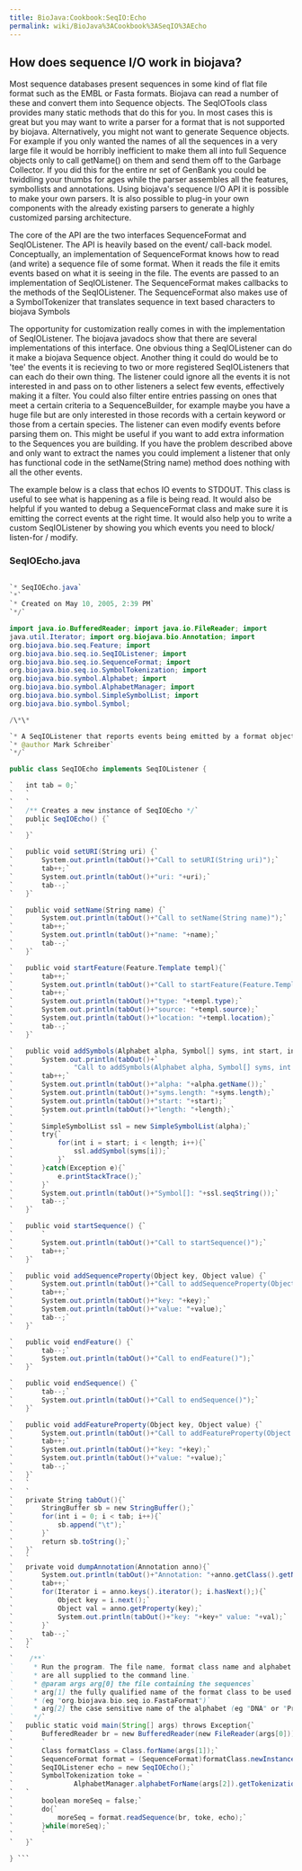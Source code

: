 ```yaml
---
title: BioJava:Cookbook:SeqIO:Echo
permalink: wiki/BioJava%3ACookbook%3ASeqIO%3AEcho
---
```


How does sequence I/O work in biojava?
--------------------------------------

Most sequence databases present sequences in some kind of flat file
format such as the EMBL or Fasta formats. Biojava can read a number of
these and convert them into Sequence objects. The SeqIOTools class
provides many static methods that do this for you. In most cases this is
great but you may want to write a parser for a format that is not
supported by biojava. Alternatively, you might not want to generate
Sequence objects. For example if you only wanted the names of all the
sequences in a very large file it would be horribly inefficient to make
them all into full Sequence objects only to call getName() on them and
send them off to the Garbage Collector. If you did this for the entire
nr set of GenBank you could be twiddling your thumbs for ages while the
parser assembles all the features, symbollists and annotations. Using
biojava's sequence I/O API it is possible to make your own parsers. It
is also possible to plug-in your own components with the already
existing parsers to generate a highly customized parsing architecture.

The core of the API are the two interfaces SequenceFormat and
SeqIOListener. The API is heavily based on the event/ call-back model.
Conceptually, an implementation of SequenceFormat knows how to read (and
write) a sequence file of some format. When it reads the file it emits
events based on what it is seeing in the file. The events are passed to
an implementation of SeqIOListener. The SequenceFormat makes callbacks
to the methods of the SeqIOListener. The SequenceFormat also makes use
of a SymbolTokenizer that translates sequence in text based characters
to biojava Symbols

The opportunity for customization really comes in with the
implementation of SeqIOListener. The biojava javadocs show that there
are several implementations of this interface. One obvious thing a
SeqIOListener can do it make a biojava Sequence object. Another thing it
could do would be to 'tee' the events it is recieving to two or more
registered SeqIOListeners that can each do their own thing. The listener
could ignore all the events it is not interested in and pass on to other
listeners a select few events, effectively making it a filter. You could
also filter entire entries passing on ones that meet a certain criteria
to a SequenceBuilder, for example maybe you have a huge file but are
only interested in those records with a certain keyword or those from a
certain species. The listener can even modify events before parsing them
on. This might be useful if you want to add extra information to the
Sequences you are building. If you have the problem described above and
only want to extract the names you could implement a listener that only
has functional code in the setName(String name) method does nothing with
all the other events.

The example below is a class that echos IO events to STDOUT. This class
is useful to see what is happening as a file is being read. It would
also be helpful if you wanted to debug a SequenceFormat class and make
sure it is emitting the correct events at the right time. It would also
help you to write a custom SeqIOListener by showing you which events you
need to block/ listen-for / modify.

### SeqIOEcho.java

```java /\*

`* SeqIOEcho.java`  
`*`  
`* Created on May 10, 2005, 2:39 PM`  
`*/`

import java.io.BufferedReader; import java.io.FileReader; import
java.util.Iterator; import org.biojava.bio.Annotation; import
org.biojava.bio.seq.Feature; import
org.biojava.bio.seq.io.SeqIOListener; import
org.biojava.bio.seq.io.SequenceFormat; import
org.biojava.bio.seq.io.SymbolTokenization; import
org.biojava.bio.symbol.Alphabet; import
org.biojava.bio.symbol.AlphabetManager; import
org.biojava.bio.symbol.SimpleSymbolList; import
org.biojava.bio.symbol.Symbol;

/\*\*

`* A SeqIOListener that reports events being emitted by a format object`  
`* @author Mark Schreiber`  
`*/`

public class SeqIOEcho implements SeqIOListener {

`   int tab = 0;`  
`   `  
`   `  
`   /** Creates a new instance of SeqIOEcho */`  
`   public SeqIOEcho() {`  
`       `  
`   }`

`   public void setURI(String uri) {`  
`       System.out.println(tabOut()+"Call to setURI(String uri)");`  
`       tab++;`  
`       System.out.println(tabOut()+"uri: "+uri);`  
`       tab--;`  
`   }`

`   public void setName(String name) {`  
`       System.out.println(tabOut()+"Call to setName(String name)");`  
`       tab++;`  
`       System.out.println(tabOut()+"name: "+name);`  
`       tab--;`  
`   }`

`   public void startFeature(Feature.Template templ){`  
`       tab++;`  
`       System.out.println(tabOut()+"Call to startFeature(Feature.Template templ)");`  
`       tab++;`  
`       System.out.println(tabOut()+"type: "+templ.type);`  
`       System.out.println(tabOut()+"source: "+templ.source);`  
`       System.out.println(tabOut()+"location: "+templ.location);`  
`       tab--;`  
`   }`

`   public void addSymbols(Alphabet alpha, Symbol[] syms, int start, int length) {`  
`       System.out.println(tabOut()+`  
`               "Call to addSymbols(Alphabet alpha, Symbol[] syms, int start, int length)");`  
`       tab++;`  
`       System.out.println(tabOut()+"alpha: "+alpha.getName());`  
`       System.out.println(tabOut()+"syms.length: "+syms.length);`  
`       System.out.println(tabOut()+"start: "+start);`  
`       System.out.println(tabOut()+"length: "+length);`  
`       `  
`       SimpleSymbolList ssl = new SimpleSymbolList(alpha);`  
`       try{`  
`           for(int i = start; i < length; i++){`  
`               ssl.addSymbol(syms[i]);`  
`           }`  
`       }catch(Exception e){`  
`           e.printStackTrace();`  
`       }`  
`       System.out.println(tabOut()+"Symbol[]: "+ssl.seqString());`  
`       tab--;`  
`   }`

`   public void startSequence() {`  
`       `  
`       System.out.println(tabOut()+"Call to startSequence()");`  
`       tab++;`  
`   }`

`   public void addSequenceProperty(Object key, Object value) {`  
`       System.out.println(tabOut()+"Call to addSequenceProperty(Object key, Object value) ");`  
`       tab++;`  
`       System.out.println(tabOut()+"key: "+key);`  
`       System.out.println(tabOut()+"value: "+value);`  
`       tab--;`  
`   }`

`   public void endFeature() {`  
`       tab--;`  
`       System.out.println(tabOut()+"Call to endFeature()");`  
`   }`

`   public void endSequence() {`  
`       tab--;`  
`       System.out.println(tabOut()+"Call to endSequence()");`  
`   }`

`   public void addFeatureProperty(Object key, Object value) {`  
`       System.out.println(tabOut()+"Call to addFeatureProperty(Object key, Object value)");`  
`       tab++;`  
`       System.out.println(tabOut()+"key: "+key);`  
`       System.out.println(tabOut()+"value: "+value);`  
`       tab--;`  
`   }`  
`   `  
`   `  
`   private String tabOut(){`  
`       StringBuffer sb = new StringBuffer();`  
`       for(int i = 0; i < tab; i++){`  
`           sb.append("\t");`  
`       }`  
`       return sb.toString();`  
`   }`  
`   `  
`   private void dumpAnnotation(Annotation anno){`  
`       System.out.println(tabOut()+"Annotation: "+anno.getClass().getName());`  
`       tab++;`  
`       for(Iterator i = anno.keys().iterator(); i.hasNext();){`  
`           Object key = i.next();`  
`           Object val = anno.getProperty(key);`  
`           System.out.println(tabOut()+"key: "+key+" value: "+val);`  
`       }`  
`       tab--;`  
`   }`  
`   `  
`    /**`  
`     * Run the program. The file name, format class name and alphabet name`  
`     * are all supplied to the command line.`  
`     * @param args arg[0] the file containing the sequences`  
`     * arg[1] the fully qualified name of the format class to be used`  
`     * (eg "org.biojava.bio.seq.io.FastaFormat")`  
`     * arg[2] the case sensitive name of the alphabet (eg "DNA" or "Protein");`  
`     */`  
`   public static void main(String[] args) throws Exception{`  
`       BufferedReader br = new BufferedReader(new FileReader(args[0]));`  
`       `  
`       Class formatClass = Class.forName(args[1]);`  
`       SequenceFormat format = (SequenceFormat)formatClass.newInstance();`  
`       SeqIOListener echo = new SeqIOEcho();`  
`       SymbolTokenization toke = `  
`               AlphabetManager.alphabetForName(args[2]).getTokenization("token");`  
`   `  
`       boolean moreSeq = false;`  
`       do{`  
`           moreSeq = format.readSequence(br, toke, echo);`  
`       }while(moreSeq);`  
`       `  
`   }`

} ```
